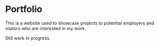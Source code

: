 # Portfolio

This is a website used to showcase projects to potential employers and
visitors who are interested in my work.

Still work in progress.
